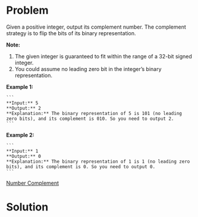 
# Problem

Given a positive integer, output its complement number. The complement
strategy is to flip the bits of its binary representation.

**Note:**  

  1. The given integer is guaranteed to fit within the range of a 32-bit signed integer.
  2. You could assume no leading zero bit in the integer’s binary representation.

**Example 1:**  

    ```
    **Input:** 5
    **Output:** 2
    **Explanation:** The binary representation of 5 is 101 (no leading zero bits), and its complement is 010. So you need to output 2.
    ```

**Example 2:**  

    ```
    **Input:** 1
    **Output:** 0
    **Explanation:** The binary representation of 1 is 1 (no leading zero bits), and its complement is 0. So you need to output 0.
    ```



[Number Complement](https://leetcode.com/problems/number-complement)

# Solution



